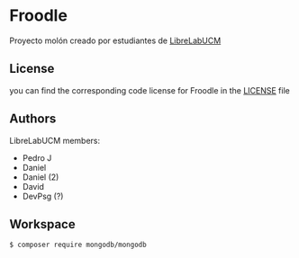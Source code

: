 # Froodle
Proyecto molón creado por estudiantes de [LibreLabUCM](https://librelabucm.org/ "Librelab's Homepage")


## License
you can find the corresponding code license for Froodle in the [LICENSE](LICENSE) file

## Authors
LibreLabUCM members:
- Pedro J
- Daniel
- Daniel (2)
- David
- DevPsg (?)

## Workspace
```sh
$ composer require mongodb/mongodb
```
